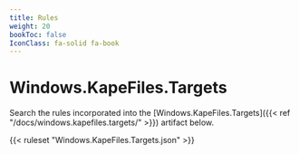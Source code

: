 ```yaml
---
title: Rules
weight: 20
bookToc: false
IconClass: fa-solid fa-book
---
```


# Windows.KapeFiles.Targets

Search the rules incorporated into the [Windows.KapeFiles.Targets]({{< ref "/docs/windows.kapefiles.targets/" >}})
artifact below.

{{< ruleset "Windows.KapeFiles.Targets.json" >}}
